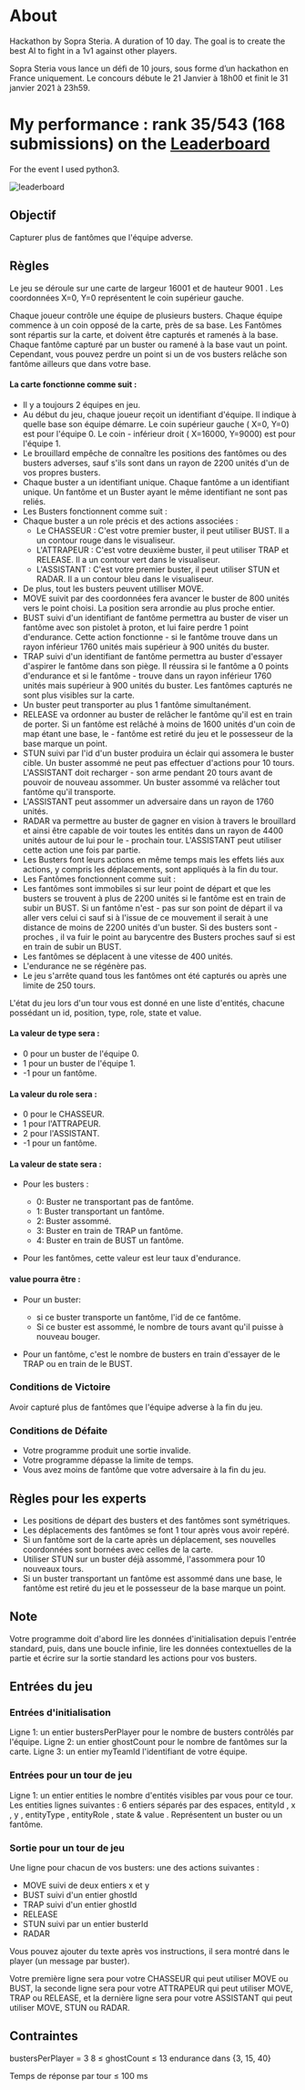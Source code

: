 
# About
Hackathon by Sopra Steria. A duration of 10 day. The goal is to create the best AI to fight in a 1v1 against other players.

Sopra Steria vous lance un défi de 10 jours, sous forme d’un hackathon en France uniquement. Le concours débute le 21 Janvier à 18h00 et finit le 31 janvier 2021 à 23h59.

# My performance : rank 35/543 (168 submissions) on the [Leaderboard](https://www.codingame.com/hackathon/sopra-steria-coding-challenge/leaderboard/global)
For the event I used python3.

![leaderboard](leaderboard.gif)

## Objectif

Capturer plus de fantômes que l'équipe adverse.

## Règles

Le jeu se déroule sur une carte de largeur 16001 et de hauteur 9001 . Les coordonnées X=0, Y=0 représentent le coin supérieur gauche.

Chaque joueur contrôle une équipe de plusieurs busters. Chaque équipe commence à un coin opposé de la carte, près de sa base. Les Fantômes sont répartis sur la carte, et doivent être capturés et ramenés à la base. Chaque fantôme capturé par un buster ou ramené à la base vaut un point. Cependant, vous pouvez perdre un point si un de vos busters relâche son fantôme ailleurs que dans votre base.

#### La carte fonctionne comme suit :

-   Il y a toujours 2 équipes en jeu.
-   Au début du jeu, chaque joueur reçoit un identifiant d'équipe. Il indique à quelle base son équipe démarre. Le coin supérieur gauche ( X=0, Y=0) est pour l'équipe 0. Le coin - inférieur droit ( X=16000, Y=9000) est pour l'équipe 1.
-   Le brouillard empêche de connaître les positions des fantômes ou des busters adverses, sauf s'ils sont dans un rayon de 2200 unités d'un de vos propres busters.
-   Chaque buster a un identifiant unique. Chaque fantôme a un identifiant unique. Un fantôme et un Buster ayant le même identifiant ne sont pas reliés.
-   Les Busters fonctionnent comme suit :
-   Chaque buster a un role précis et des actions associées :
    -   Le CHASSEUR : C'est votre premier buster, il peut utiliser BUST. Il a un contour rouge dans le visualiseur.
    -   L'ATTRAPEUR : C'est votre deuxième buster, il peut utiliser TRAP et RELEASE. Il a un contour vert dans le visualiseur.
    -   L'ASSISTANT : C'est votre premier buster, il peut utiliser STUN et RADAR. Il a un contour bleu dans le visualiseur.
-   De plus, tout les busters peuvent utilliser MOVE.
-   MOVE suivit par des coordonnées fera avancer le buster de 800 unités vers le point choisi. La position sera arrondie au plus proche entier.
-   BUST suivi d'un identifiant de fantôme permettra au buster de viser un fantôme avec son pistolet à proton, et lui faire perdre 1 point d'endurance. Cette action fonctionne - si le fantôme trouve dans un rayon inférieur 1760 unités mais supérieur à 900 unités du buster.
-   TRAP suivi d'un identifiant de fantôme permettra au buster d'essayer d'aspirer le fantôme dans son piège. Il réussira si le fantôme a 0 points d'endurance et si le fantôme - trouve dans un rayon inférieur 1760 unités mais supérieur à 900 unités du buster. Les fantômes capturés ne sont plus visibles sur la carte.
-   Un buster peut transporter au plus 1 fantôme simultanément.
-   RELEASE va ordonner au buster de relâcher le fantôme qu'il est en train de porter. Si un fantôme est relâché à moins de 1600 unités d'un coin de map étant une base, le - fantôme est retiré du jeu et le possesseur de la base marque un point.
-   STUN suivi par l'id d'un buster produira un éclair qui assomera le buster cible. Un buster assommé ne peut pas effectuer d'actions pour 10 tours. L'ASSISTANT doit recharger - son arme pendant 20 tours avant de pouvoir de nouveau assommer. Un buster assommé va relâcher tout fantôme qu'il transporte.
-   L'ASSISTANT peut assommer un adversaire dans un rayon de 1760 unités.
-   RADAR va permettre au buster de gagner en vision à travers le brouillard et ainsi être capable de voir toutes les entités dans un rayon de 4400 unités autour de lui pour le - prochain tour. L'ASSISTANT peut utiliser cette action une fois par partie.
-   Les Busters font leurs actions en même temps mais les effets liés aux actions, y compris les déplacements, sont appliqués à la fin du tour.
-   Les Fantômes fonctionnent comme suit :
-   Les fantômes sont immobiles si sur leur point de départ et que les busters se trouvent à plus de 2200 unités si le fantôme est en train de subir un BUST. Si un fantôme n'est - pas sur son point de départ il va aller vers celui ci sauf si à l'issue de ce mouvement il serait à une distance de moins de 2200 unités d'un buster. Si des busters sont - proches , il va fuir le point au barycentre des Busters proches sauf si est en train de subir un BUST.
-   Les fantômes se déplacent à une vitesse de 400 unités.
-   L'endurance ne se régénère pas.
-   Le jeu s'arrête quand tous les fantômes ont été capturés ou après une limite de 250 tours.

L'état du jeu lors d'un tour vous est donné en une liste d'entités, chacune possédant un id, position, type, role, state et value.

#### La valeur de type sera :

-   0 pour un buster de l'équipe 0.
-   1 pour un buster de l'équipe 1.
-   -1 pour un fantôme.

#### La valeur du role sera :

-   0 pour le CHASSEUR.
-   1 pour l'ATTRAPEUR.
-   2 pour l'ASSISTANT.
-   -1 pour un fantôme.

#### La valeur de state sera :

-   Pour les busters :

    -   0: Buster ne transportant pas de fantôme.
    -   1: Buster transportant un fantôme.
    -   2: Buster assommé.
    -   3: Buster en train de TRAP un fantôme.
    -   4: Buster en train de BUST un fantôme.

-   Pour les fantômes, cette valeur est leur taux d'endurance.

#### value pourra être :

-   Pour un buster:

    -   si ce buster transporte un fantôme, l'id de ce fantôme.
    -   Si ce buster est assommé, le nombre de tours avant qu'il puisse à nouveau bouger.

-   Pour un fantôme, c'est le nombre de busters en train d'essayer de le TRAP ou en train de le BUST.

### Conditions de Victoire

Avoir capturé plus de fantômes que l'équipe adverse à la fin du jeu.

### Conditions de Défaite

-   Votre programme produit une sortie invalide.
-   Votre programme dépasse la limite de temps.
-   Vous avez moins de fantôme que votre adversaire à la fin du jeu.

## Règles pour les experts

-   Les positions de départ des busters et des fantômes sont symétriques.
-   Les déplacements des fantômes se font 1 tour après vous avoir repéré.
-   Si un fantôme sort de la carte après un déplacement, ses nouvelles coordonnées sont bornées avec celles de la carte.
-   Utiliser STUN sur un buster déjà assommé, l'assommera pour 10 nouveaux tours.
-   Si un buster transportant un fantôme est assommé dans une base, le fantôme est retiré du jeu et le possesseur de la base marque un point.

## Note

Votre programme doit d'abord lire les données d'initialisation depuis l'entrée standard, puis, dans une boucle infinie, lire les données contextuelles de la partie et écrire sur la sortie standard les actions pour vos busters.

## Entrées du jeu

### Entrées d'initialisation

Ligne 1: un entier bustersPerPlayer pour le nombre de busters contrôlés par l'équipe.
Ligne 2: un entier ghostCount pour le nombre de fantômes sur la carte.
Ligne 3: un entier myTeamId l'identifiant de votre équipe.

### Entrées pour un tour de jeu

Ligne 1: un entier entities le nombre d'entités visibles par vous pour ce tour.
Les entities lignes suivantes : 6 entiers séparés par des espaces, entityId , x , y , entityType , entityRole , state & value . Représentent un buster ou un fantôme.

### Sortie pour un tour de jeu

Une ligne pour chacun de vos busters: une des actions suivantes :

-   MOVE suivi de deux entiers x et y
-   BUST suivi d'un entier ghostId
-   TRAP suivi d'un entier ghostId
-   RELEASE
-   STUN suivi par un entier busterId
-   RADAR

Vous pouvez ajouter du texte après vos instructions, il sera montré dans le player (un message par buster).

Votre première ligne sera pour votre CHASSEUR qui peut utiliser MOVE ou BUST,
la seconde ligne sera pour votre ATTRAPEUR qui peut utiliser MOVE, TRAP ou RELEASE,
et la dernière ligne sera pour votre ASSISTANT qui peut utiliser MOVE, STUN ou RADAR.

## Contraintes

bustersPerPlayer = 3
8 ≤ ghostCount ≤ 13
endurance dans {3, 15, 40}

Temps de réponse par tour ≤ 100 ms
